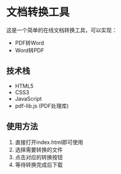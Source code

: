 # 文档转换工具

这是一个简单的在线文档转换工具，可以实现：
- PDF转Word
- Word转PDF

## 技术栈
- HTML5
- CSS3
- JavaScript
- pdf-lib.js (PDF处理库)

## 使用方法
1. 直接打开index.html即可使用
2. 选择需要转换的文件
3. 点击对应的转换按钮
4. 等待转换完成后下载 